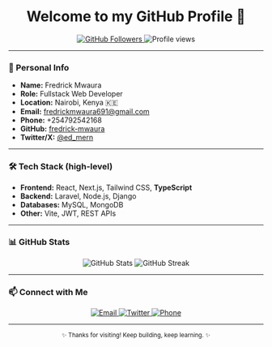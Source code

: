 <h1 align="center">Welcome to my GitHub Profile 👋</h1>

<p align="center">
  <a href="https://github.com/fredrick-mwaura">
    <img src="https://img.shields.io/github/followers/fredrick-mwaura?label=Followers&style=social" alt="GitHub Followers" />
  </a>
  <img src="https://komarev.com/ghpvc/?username=fredrick-mwaura&label=Profile%20views&color=0e75b6&style=flat" alt="Profile views" />
</p>

---
### 📝 Personal Info

- **Name:** Fredrick Mwaura  
- **Role:** Fullstack Web Developer  
- **Location:** Nairobi, Kenya 🇰🇪
- **Email:** fredrickmwaura691@gmail.com  
- **Phone:** +254792542168  
- **GitHub:** [fredrick-mwaura](https://github.com/fredrick-mwaura)  
- **Twitter/X:** [@ed_mern](https://x.com/ed_mern)

---

### 🛠️ Tech Stack (high-level)

- **Frontend:** React, Next.js, Tailwind CSS, **TypeScript**  
- **Backend:** Laravel, Node.js, Django  
- **Databases:** MySQL, MongoDB  
- **Other:** Vite, JWT, REST APIs

---

### 📊 GitHub Stats

<div align="center">
  <img src="https://github-readme-stats.vercel.app/api?username=fredrick-mwaura&show_icons=true&theme=radical" alt="GitHub Stats" />  
  <img src="https://github-readme-streak-stats.herokuapp.com/?user=fredrick-mwaura&theme=radical" alt="GitHub Streak" />
</div>

---

### 📫 Connect with Me

<p align="center">
  <a href="mailto:fredrickmwaura691@gmail.com">
    <img src="https://img.shields.io/badge/Email-D14836?style=for-the-badge&logo=gmail&logoColor=white" alt="Email" />
  </a>
  <a href="https://x.com/ed_mern">
    <img src="https://img.shields.io/badge/Twitter-1DA1F2?style=for-the-badge&logo=twitter&logoColor=white" alt="Twitter" />
  </a>
  <a href="tel:+254792542168">
    <img src="https://img.shields.io/badge/Phone-34b7f1?style=for-the-badge&logo=phone&logoColor=white" alt="Phone" />
  </a>
</p>

---

<div align="center">
  <sub>✨ Thanks for visiting! Keep building, keep learning. ✨</sub>
</div>

<!---
fredrick-mwaura/fredrick-mwaura is a ✨ special ✨ repository because its `README.md` (this file) appears on your GitHub profile.
--->
